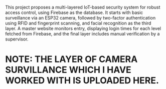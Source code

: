 This project proposes a multi-layered IoT-based security system for robust access control, using Firebase as
the database. It starts with basic surveillance via an ESP32 camera, followed by two-factor authentication
using RFID and fingerprint scanning, and facial recognition as the third layer. A master website monitors
entry, displaying login times for each level fetched from Firebase, and the final layer includes manual
verification by a supervisor.

<h1>NOTE: THE LAYER OF CAMERA SURVILLANCE WHICH I HAVE WORKED WITH IS UPLOADED HERE.
